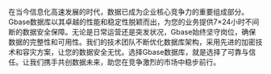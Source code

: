 在当今信息化高速发展的时代，数据已成为企业核心竞争力的重要组成部分。Gbase数据库以其卓越的性能和稳定性脱颖而出，为您的业务提供7×24小时不间断的数据安全保障。无论是日常运营还是突发状况，Gbase始终坚守岗位，确保数据的完整性和可用性。我们的技术团队不断优化数据库架构，采用先进的加密技术和容灾方案，让您的数据安全无忧。选择Gbase数据库，就是选择了可靠与信任。让我们携手共创数据未来，助您在竞争激烈的市场中稳步前行。